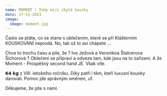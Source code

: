 ```yaml
---
name: MOMENT ! Tady mizí zbylé kousky
date: 17-11-2023
image:
  image: moment.jpg
---
```

Často se ptáte, co se stane s oblečením, které se při Klášterním KOUSKOVÁNÍ neprodá. No, tak už to asi chápete ...

Chce to trochu času a píle, že ? Ivo Ježová a Veronikoa Štalcerova Šichorová ? Oblečení se připraví a odveze tam, kde jsou na to zařízeni. A že Moment - Prospěšný second hand JE. Však víte. 

𝟲𝟰 𝗸𝗴 z VIII. letošního ročníku. Díky patří i těm, kteří luxusní kousky darovali. Pomoc jde správným směrem, uf. 

Děkujeme, že jste s námi.